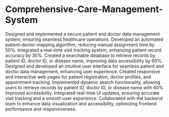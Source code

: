 # Comprehensive-Care-Management-System
Designed and implemented a secure patient and doctor data management system, ensuring seamless healthcare operations. Developed an automated patient-doctor mapping algorithm, reducing manual assignment time by 50\%. Integrated a real-time visit tracking system, enhancing patient record accuracy by 30\%. Created a searchable database to retrieve records by patient ID, doctor ID, or disease name, improving data accessibility by 60\%.
Designed and developed an intuitive user interface for seamless patient and doctor data management, enhancing user experience. Created responsive and interactive web pages for patient registration, doctor profiles, and appointment tracking. Implemented dynamic search functionality, allowing users to retrieve records by patient ID, doctor ID, or disease name with 60% improved accessibility. Integrated real-time UI updates, ensuring accurate visit tracking and a smooth user experience. Collaborated with the backend team to enhance data visualization and accessibility, optimizing frontend performance and responsiveness.
